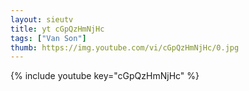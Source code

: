 ```yaml
--- 
layout: sieutv
title: yt cGpQzHmNjHc
tags: ["Van Son"]
thumb: https://img.youtube.com/vi/cGpQzHmNjHc/0.jpg
---
```

{% include youtube key="cGpQzHmNjHc" %} 
